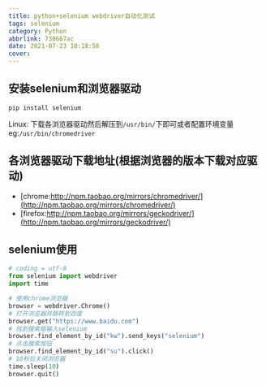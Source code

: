 ```yaml
---
title: python+selenium webdriver自动化测试
tags: selenium
category: Python
abbrlink: 730667ac
date: 2021-07-23 10:18:50
cover:
---
```



## 安装selenium和浏览器驱动
`pip install selenium`

Linux:
下载各浏览器驱动然后解压到`/usr/bin/`下即可或者配置环境变量
eg:`/usr/bin/chromedriver`

## 各浏览器驱动下载地址(根据浏览器的版本下载对应驱动)

+ [chrome:http://npm.taobao.org/mirrors/chromedriver/](http://npm.taobao.org/mirrors/chromedriver/)
+ [firefox:http://npm.taobao.org/mirrors/geckodriver/](http://npm.taobao.org/mirrors/geckodriver/)

## selenium使用
~~~python
# coding = utf-8
from selenium import webdriver
import time

# 使用chrome浏览器
browser = webdriver.Chrome()
# 打开浏览器并跳转到百度
browser.get("https://www.baidu.com")
# 找到搜索框输入selenium
browser.find_element_by_id("kw").send_keys("selenium")
# 点击搜索按钮
browser.find_element_by_id("su").click()
# 10秒后关闭浏览器
time.sleep(10)
browser.quit()

~~~